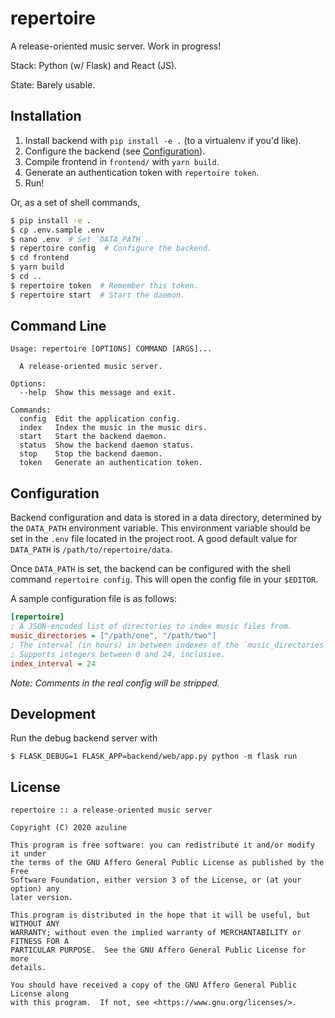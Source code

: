 # repertoire

A release-oriented music server. Work in progress!

Stack: Python (w/ Flask) and React (JS).

State: Barely usable.

## Installation

1. Install backend with `pip install -e .` (to a virtualenv if you'd like).
2. Configure the backend (see [Configuration](##Configuration)).
3. Compile frontend in `frontend/` with `yarn build`.
4. Generate an authentication token with `repertoire token`.
5. Run!

Or, as a set of shell commands,

```sh
$ pip install -e .
$ cp .env.sample .env
$ nano .env  # Set `DATA_PATH`.
$ repertoire config  # Configure the backend.
$ cd frontend
$ yarn build
$ cd ..
$ repertoire token  # Remember this token.
$ repertoire start  # Start the daemon.
```

## Command Line

```
Usage: repertoire [OPTIONS] COMMAND [ARGS]...

  A release-oriented music server.

Options:
  --help  Show this message and exit.

Commands:
  config  Edit the application config.
  index   Index the music in the music dirs.
  start   Start the backend daemon.
  status  Show the backend daemon status.
  stop    Stop the backend daemon.
  token   Generate an authentication token.
```

## Configuration

Backend configuration and data is stored in a data directory, determined by the
`DATA_PATH` environment variable. This environment variable should be set in
the `.env` file located in the project root. A good default value for
`DATA_PATH` is `/path/to/repertoire/data`.

Once `DATA_PATH` is set, the backend can be configured with the shell command
`repertoire config`. This will open the config file in your `$EDITOR`.

A sample configuration file is as follows:

```ini
[repertoire]
; A JSON-encoded list of directories to index music files from.
music_directories = ["/path/one", "/path/two"]
; The interval (in hours) in between indexes of the `music_directories`.
; Supports integers between 0 and 24, inclusive.
index_interval = 24
```

_Note: Comments in the real config will be stripped._

## Development

Run the debug backend server with

```
$ FLASK_DEBUG=1 FLASK_APP=backend/web/app.py python -m flask run
```

## License

```
repertoire :: a release-oriented music server

Copyright (C) 2020 azuline

This program is free software: you can redistribute it and/or modify it under
the terms of the GNU Affero General Public License as published by the Free
Software Foundation, either version 3 of the License, or (at your option) any
later version.

This program is distributed in the hope that it will be useful, but WITHOUT ANY
WARRANTY; without even the implied warranty of MERCHANTABILITY or FITNESS FOR A
PARTICULAR PURPOSE.  See the GNU Affero General Public License for more
details.

You should have received a copy of the GNU Affero General Public License along
with this program.  If not, see <https://www.gnu.org/licenses/>.
```
